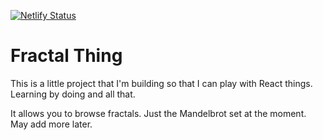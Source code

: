 [![Netlify Status](https://api.netlify.com/api/v1/badges/be80390e-51e4-42f4-8beb-ac4b71baec8f/deploy-status)](https://app.netlify.com/sites/fractalthing/deploys)

# Fractal Thing

This is a little project that I'm building so that I can play with React things. Learning by doing and all that.

It allows you to browse fractals. Just the Mandelbrot set at the moment. May add more later.
